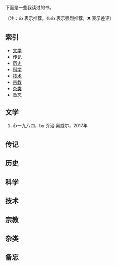 下面是一些我读过的书。

（注：:+1: 表示推荐，:+1::+1: 表示强烈推荐，:x: 表示差评）

## 索引

- [文学](#文学)
- [传记](#传记)
- [历史](#历史)
- [科学](#科学)
- [技术](#技术)
- [宗教](#宗教)
- [杂类](#杂类)
- [备忘](#备忘)

## 文学

1. :+1:一九八四，by 乔治.奥威尔，2017年

## 传记


## 历史


## 科学


## 技术


## 宗教


## 杂类


## 备忘



